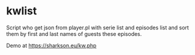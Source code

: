 # kwlist

Script who get json from player.pl with serie list and episodes list and sort them by first and last names of guests these episodes.

Demo at https://sharkson.eu/kw.php
